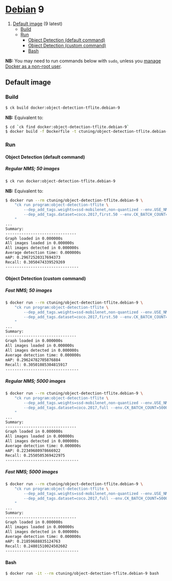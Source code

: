 # [Debian](https://hub.docker.com/_/debian/) 9

1. [Default image](#image_default) (9 latest)
    - [Build](#image_default_build)
    - [Run](#image_default_run)
        - [Object Detection (default command)](#image_default_run_default)
        - [Object Detection (custom command)](#image_default_run_custom)
        - [Bash](#image_default_run_bash)

**NB:** You may need to run commands below with `sudo`, unless you
[manage Docker as a non-root user](https://docs.docker.com/install/linux/linux-postinstall/#manage-docker-as-a-non-root-user).

<a name="image_default"></a>
## Default image

<a name="image_default_build"></a>
### Build
```bash
$ ck build docker:object-detection-tflite.debian-9
```
**NB:** Equivalent to:
```bash
$ cd `ck find docker:object-detection-tflite.debian-9`
$ docker build -f Dockerfile -t ctuning/object-detection-tflite.debian-9 .
```

<a name="image_default_run"></a>
### Run

<a name="image_default_run_default"></a>
#### Object Detection (default command)

##### Regular NMS; 50 images
```bash
$ ck run docker:object-detection-tflite.debian-9
```
**NB:** Equivalent to:
```bash
$ docker run --rm ctuning/object-detection-tflite.debian-9 \
    "ck run program:object-detection-tflite \
        --dep_add_tags.weights=ssd-mobilenet,non-quantized --env.USE_NMS=regular \
        --dep_add_tags.dataset=coco.2017,first.50 --env.CK_BATCH_COUNT=50 \
    "
...
Summary:
-------------------------------
Graph loaded in 0.000000s
All images loaded in 0.000000s
All images detected in 0.000000s
Average detection time: 0.000000s
mAP: 0.29672520317694373
Recall: 0.3050474339529269
--------------------------------
```

<a name="image_default_run_custom"></a>
#### Object Detection (custom command)

##### Fast NMS; 50 images
```bash
$ docker run --rm ctuning/object-detection-tflite.debian-9 \
    "ck run program:object-detection-tflite \
        --dep_add_tags.weights=ssd-mobilenet,non-quantized --env.USE_NMS=fast \
        --dep_add_tags.dataset=coco.2017,first.50 --env.CK_BATCH_COUNT=50 \
    "
...
Summary:
-------------------------------
Graph loaded in 0.000000s
All images loaded in 0.000000s
All images detected in 0.000000s
Average detection time: 0.000000s
mAP: 0.29624782705876884
Recall: 0.30501085304815917
--------------------------------
```

##### Regular NMS; 5000 images
```bash
$ docker run --rm ctuning/object-detection-tflite.debian-9 \
    "ck run program:object-detection-tflite \
        --dep_add_tags.weights=ssd-mobilenet,non-quantized --env.USE_NMS=regular \
        --dep_add_tags.dataset=coco.2017,full --env.CK_BATCH_COUNT=5000 \
    "
...
Summary:
-------------------------------
Graph loaded in 0.000000s
All images loaded in 0.000000s
All images detected in 0.000000s
Average detection time: 0.000000s
mAP: 0.22349680978666922
Recall: 0.2550505369422975
--------------------------------
```

##### Fast NMS; 5000 images
```bash
$ docker run --rm ctuning/object-detection-tflite.debian-9 \
    "ck run program:object-detection-tflite \
        --dep_add_tags.weights=ssd-mobilenet,non-quantized --env.USE_NMS=fast \
        --dep_add_tags.dataset=coco.2017,full --env.CK_BATCH_COUNT=5000 \
    "
...
Summary:
-------------------------------
Graph loaded in 0.000000s
All images loaded in 0.000000s
All images detected in 0.000000s
Average detection time: 0.000000s
mAP: 0.21859688835124763
Recall: 0.24801510024502602
--------------------------------
```

<a name="image_default_run_bash"></a>
#### Bash
```bash
$ docker run -it --rm ctuning/object-detection-tflite.debian-9 bash
```
